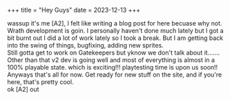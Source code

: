 +++ 
title = "Hey Guys" 
date = 2023-12-13
+++

wassup it's me [A2], I felt like writing a blog post for here becuase why not.\
Wrath development is goin. I personally haven't done much lately but I got a bit burnt out I did a lot of work lately so I took a break. But I am getting back into the swing of things, bugfixing, adding new sprites. \
Still gotta get to work on Gatekeepers but yknow we don't talk about it....... \
Other than that v2 dev is going well and most of everything is almost in a 100% playable state. which is exciting!!! playtesting time is upon us soon!! \
Anyways that's all for now. Get ready for new stuff on the site, and if you're here, that's pretty cool. \
ok [A2] out
